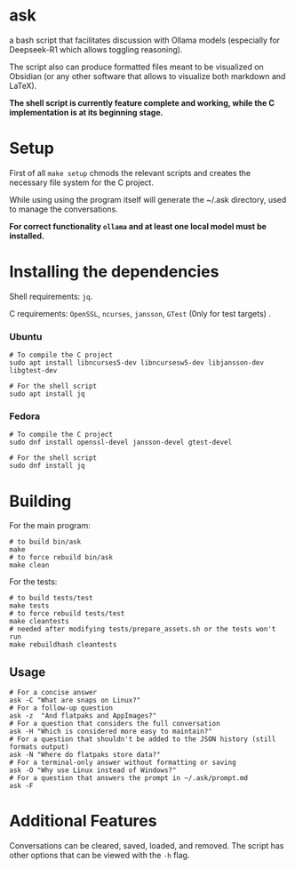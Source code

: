 # ask
a bash script that facilitates discussion with Ollama models (especially for Deepseek-R1 which allows toggling reasoning). 

The script also can produce formatted files meant to be visualized on Obsidian (or any other software that allows to visualize both markdown and LaTeX).

**The shell script is currently feature complete and working, while the C implementation is at its beginning stage.**

# Setup
First of all ```make setup``` chmods the relevant scripts and creates the necessary file system for the C project.

While using using the program itself will generate the ~/.ask directory, used to manage the conversations.

**For correct functionality ```ollama``` and at least one local model must be installed.**

# Installing the dependencies
Shell requirements: ```jq```.

C requirements: ```OpenSSL```, ```ncurses```, ```jansson```, ```GTest``` (0nly for test targets)
.
### Ubuntu
```shell
# To compile the C project
sudo apt install libncurses5-dev libncursesw5-dev libjansson-dev libgtest-dev

# For the shell script
sudo apt install jq
```
### Fedora
```shell
# To compile the C project
sudo dnf install openssl-devel jansson-devel gtest-devel

# For the shell script
sudo dnf install jq
```

# Building
For the main program:
```shell
# to build bin/ask
make
# to force rebuild bin/ask
make clean
```

For the tests:
```shell
# to build tests/test
make tests
# to force rebuild tests/test
make cleantests
# needed after modifying tests/prepare_assets.sh or the tests won't run
make rebuildhash cleantests 
```

## Usage
```shell
# For a concise answer
ask -C "What are snaps on Linux?"
# For a follow-up question
ask -z  "And flatpaks and AppImages?"
# For a question that considers the full conversation
ask -H "Which is considered more easy to maintain?"
# For a question that shouldn't be added to the JSON history (still formats output)
ask -N "Where do flatpaks store data?"
# For a terminal-only answer without formatting or saving
ask -O "Why use Linux instead of Windows?"
# For a question that answers the prompt in ~/.ask/prompt.md
ask -F
```

# Additional Features
Conversations can be cleared, saved, loaded, and removed. The script has other options that can be viewed with the ```-h``` flag.